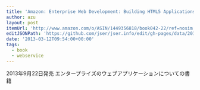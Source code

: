 ```yaml
---
title: 'Amazon: Enterprise Web Development: Building HTML5 Applications: From Desktop to Mobile [Paperback]: Yakov Fain, Victor Rasputnis, Anatole Tartakovsky, Viktor Gamov'
author: azu
layout: post
itemUrl: 'http://www.amazon.com/o/ASIN/1449356818/book042-22/ref=nosim'
editJSONPath: 'https://github.com/jser/jser.info/edit/gh-pages/data/2013/03/index.json'
date: '2013-03-12T09:54:00+00:00'
tags:
  - book
  - webservice
---
```

2013年9月22日発売
エンタープライズのウェブアプリケーションについての書籍
